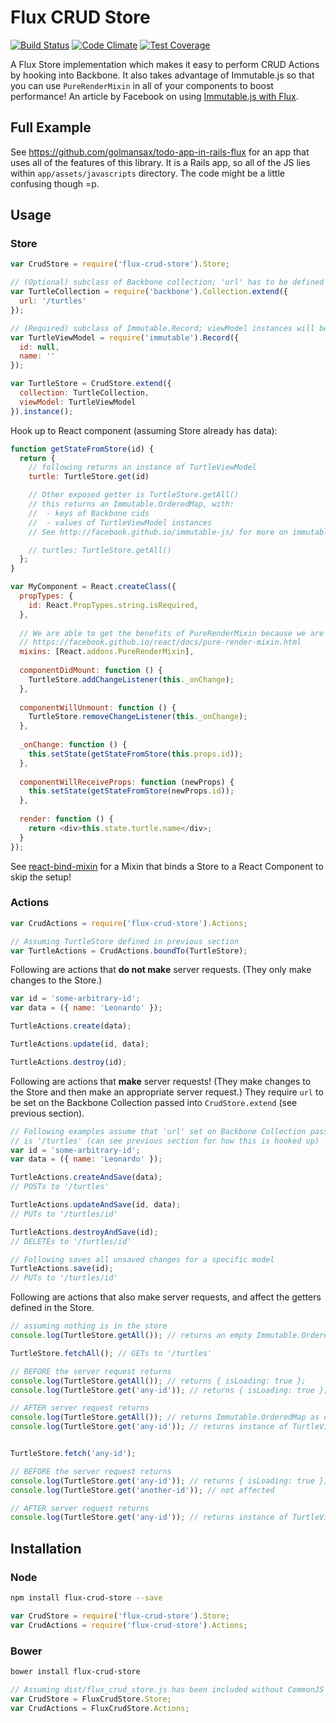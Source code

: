 # Flux CRUD Store

[![Build Status](https://travis-ci.org/golmansax/flux-crud-store.svg?branch=master)](https://travis-ci.org/golmansax/flux-crud-store)
[![Code Climate](https://codeclimate.com/github/golmansax/flux-crud-store/badges/gpa.svg)](https://codeclimate.com/github/golmansax/flux-crud-store)
[![Test Coverage](https://codeclimate.com/github/golmansax/flux-crud-store/badges/coverage.svg)](https://codeclimate.com/github/golmansax/flux-crud-store)

A Flux Store implementation which makes it easy to perform CRUD Actions by hooking into Backbone.  It also takes advantage of Immutable.js so that you can use `PureRenderMixin` in all of your components to boost performance!  An article by Facebook on using [Immutable.js with Flux](https://facebook.github.io/react/docs/advanced-performance.html#immutable-js-and-flux).

## Full Example
See https://github.com/golmansax/todo-app-in-rails-flux for an app that uses all of the features of this library.  It is a Rails app, so all of the JS lies within `app/assets/javascripts` directory.  The code might be a little confusing though =p.

## Usage
### Store
```js
var CrudStore = require('flux-crud-store').Store;

// (Optional) subclass of Backbone collection; 'url' has to be defined to be tied to a server
var TurtleCollection = require('backbone').Collection.extend({
  url: '/turtles'
});

// (Required) subclass of Immutable.Record; viewModel instances will be passed through the Store API
var TurtleViewModel = require('immutable').Record({
  id: null,
  name: ''
});

var TurtleStore = CrudStore.extend({
  collection: TurtleCollection,
  viewModel: TurtleViewModel
}).instance();
```

Hook up to React component (assuming Store already has data):
```js
function getStateFromStore(id) {
  return {
    // following returns an instance of TurtleViewModel
    turtle: TurtleStore.get(id)

    // Other exposed getter is TurtleStore.getAll()
    // this returns an Immutable.OrderedMap, with:
    //  - keys of Backbone cids
    //  - values of TurtleViewModel instances
    // See http://facebook.github.io/immutable-js/ for more on immutable

    // turtles: TurtleStore.getAll()
  };
}

var MyComponent = React.createClass({
  propTypes: {
    id: React.PropTypes.string.isRequired,
  },
  
  // We are able to get the benefits of PureRenderMixin because we are using Immutable objects!
  // https://facebook.github.io/react/docs/pure-render-mixin.html
  mixins: [React.addons.PureRenderMixin],
  
  componentDidMount: function () {
    TurtleStore.addChangeListener(this._onChange);
  },
  
  componentWillUnmount: function () {
    TurtleStore.removeChangeListener(this._onChange);
  },
  
  _onChange: function () {
    this.setState(getStateFromStore(this.props.id));
  },
  
  componentWillReceiveProps: function (newProps) {
    this.setState(getStateFromStore(newProps.id));
  },
  
  render: function () {
    return <div>this.state.turtle.name</div>;
  }
});
```
See [react-bind-mixin](https://github.com/golmansax/react-bind-mixin) for a Mixin that binds a Store to a React Component to skip the setup!

### Actions
```js
var CrudActions = require('flux-crud-store').Actions;

// Assuming TurtleStore defined in previous section
var TurtleActions = CrudActions.boundTo(TurtleStore);
```

Following are actions that **do not make** server requests. (They only make changes to the Store.)
```js
var id = 'some-arbitrary-id';
var data = ({ name: 'Leonardo' });

TurtleActions.create(data);

TurtleActions.update(id, data);

TurtleActions.destroy(id);
```

Following are actions that **make** server requests!  (They make changes to the Store and then make an appropriate server request.) They require `url` to be set on the Backbone Collection passed into `CrudStore.extend` (see previous section).
```js
// Following examples assume that 'url' set on Backbone Collection passed to CrudStore
// is '/turtles' (can see previous section for how this is hooked up)
var id = 'some-arbitrary-id';
var data = ({ name: 'Leonardo' });

TurtleActions.createAndSave(data);
// POSTs to '/turtles'

TurtleActions.updateAndSave(id, data);
// PUTs to '/turtles/id'

TurtleActions.destroyAndSave(id);
// DELETEs to '/turtles/id'

// Following saves all unsaved changes for a specific model
TurtleActions.save(id);
// PUTs to '/turtles/id'
```

Following are actions that also make server requests, and affect the getters defined in the Store.
```js
// assuming nothing is in the store
console.log(TurtleStore.getAll()); // returns an empty Immutable.OrderedMap

TurtleStore.fetchAll(); // GETs to '/turtles'

// BEFORE the server request returns
console.log(TurtleStore.getAll()); // returns { isLoading: true };
console.log(TurtleStore.get('any-id')); // returns { isLoading: true };

// AFTER server request returns
console.log(TurtleStore.getAll()); // returns Immutable.OrderedMap as described above
console.log(TurtleStore.get('any-id')); // returns instance of TurtleViewModel or null


TurtleStore.fetch('any-id');

// BEFORE the server request returns
console.log(TurtleStore.get('any-id')); // returns { isLoading: true };
console.log(TurtleStore.get('another-id')); // not affected

// AFTER server request returns
console.log(TurtleStore.get('any-id')); // returns instance of TurtleViewModel or null
```

## Installation
### Node
```bash
npm install flux-crud-store --save
```
```js
var CrudStore = require('flux-crud-store').Store;
var CrudActions = require('flux-crud-store').Actions;
```
### Bower
```bash
bower install flux-crud-store
```
```js
// Assuming dist/flux_crud_store.js has been included without CommonJS or RequireJS
var CrudStore = FluxCrudStore.Store;
var CrudActions = FluxCrudStore.Actions;
```
